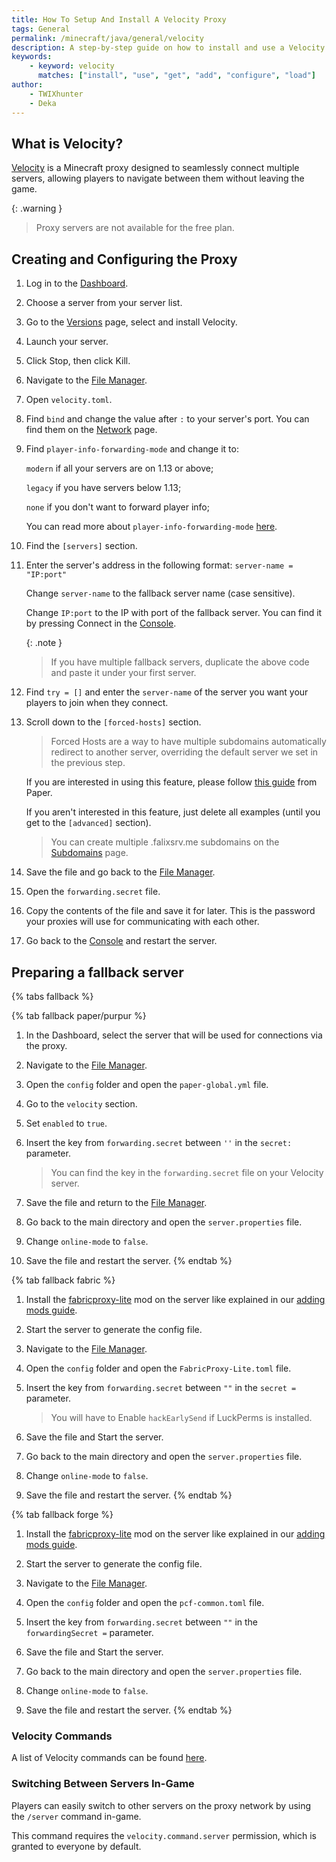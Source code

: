 ```yaml
---
title: How To Setup And Install A Velocity Proxy
tags: General
permalink: /minecraft/java/general/velocity
description: A step-by-step guide on how to install and use a Velocity proxy server.
keywords:
    - keyword: velocity
      matches: ["install", "use", "get", "add", "configure", "load"]
author:
    - TWIXhunter
    - Deka
---
```


## What is Velocity?
[Velocity](https://papermc.io/software/velocity) is a Minecraft proxy designed to seamlessly connect multiple servers, allowing players to navigate between them without leaving the game.  

{: .warning }
> Proxy servers are not available for the free plan.

## Creating and Configuring the Proxy

1. Log in to the [Dashboard](https://client.falixnodes.net/).

2. Choose a server from your server list.

3. Go to the [Versions](https://client.falixnodes.net/server/versions) page, select and install Velocity.

4. Launch your server.

5. Click Stop, then click Kill.

6. Navigate to the [File Manager](https://client.falixnodes.net/server/filemanager).

7. Open `velocity.toml`.

8. Find `bind` and change the value after `:` to your server's port. You can find them on the [Network](https://client.falixnodes.net/server/network) page.

9. Find `player-info-forwarding-mode` and change it to:

    `modern` if all your servers are on 1.13 or above;
	
    `legacy` if you have servers below 1.13;
	
    `none`  if you don't want to forward player info;
	
    You can read more about `player-info-forwarding-mode` [here](https://docs.papermc.io/velocity/player-information-forwarding).

10. Find the `[servers]` section.

11. Enter the server's address in the following format: `server-name = "IP:port"`

    Change `server-name` to the fallback server name (case sensitive).
	
    Change `IP:port` to the IP with port of the fallback server. You can find it by pressing Connect in the [Console](https://client.falixnodes.net/server/console).

    {: .note }
    > If you have multiple fallback servers, duplicate the above code and paste it under your first server.

12. Find `try = []` and enter the `server-name` of the server you want your players to join when they connect.

13. Scroll down to the `[forced-hosts]` section.

    > Forced Hosts are a way to have multiple subdomains automatically redirect to another server, overriding the default server we set in the previous step.

    If you are interested in using this feature, please follow [this guide](https://docs.papermc.io/velocity/configuration#forced-hosts-section) from Paper.

    If you aren't interested in this feature, just delete all examples (until you get to the `[advanced]` section).

    > You can create multiple .falixsrv.me subdomains on the [Subdomains](https://client.falixnodes.net/server/subdomains) page.

14. Save the file and go back to the [File Manager](https://client.falixnodes.net/server/filemanager).

15. Open the `forwarding.secret` file.

16. Copy the contents of the file and save it for later. This is the password your proxies will use for communicating with each other.

17. Go back to the [Console](https://client.falixnodes.net/server/console) and restart the server.

## Preparing a fallback server
{% tabs fallback %}

{% tab fallback paper/purpur %}

1. In the Dashboard, select the server that will be used for connections via the proxy.

2. Navigate to the [File Manager](https://client.falixnodes.net/server/filemanager).

3. Open the `config` folder and open the `paper-global.yml` file.

4. Go to the `velocity` section.

5. Set `enabled` to `true`.

6. Insert the key from `forwarding.secret` between `''` in the `secret:` parameter.

    > You can find the key in the `forwarding.secret` file on your Velocity server.

7. Save the file and return to the [File Manager](https://client.falixnodes.net/server/filemanager).

8. Go back to the main directory and open the `server.properties` file.

9. Change `online-mode` to `false`.

10. Save the file and restart the server.
{% endtab %}

{% tab fallback fabric %}

1. Install the [fabricproxy-lite](https://modrinth.com/mod/fabricproxy-lite) mod on the server like explained in our [adding mods guide](https://kb.falixnodes.net/minecraft/modifications/general/adding-mods).

2. Start the server to generate the config file.

3. Navigate to the [File Manager](https://client.falixnodes.net/server/filemanager).

4. Open the `config` folder and open the `FabricProxy-Lite.toml` file.

5. Insert the key from `forwarding.secret` between `""` in the `secret =` parameter.

    > You will have to Enable `hackEarlySend` if LuckPerms is installed.

6. Save the file and Start the server.

7. Go back to the main directory and open the `server.properties` file.

8. Change `online-mode` to `false`.

9. Save the file and restart the server.
{% endtab %}

{% tab fallback forge %}

1. Install the [fabricproxy-lite](https://modrinth.com/mod/proxy-compatible-forge?version=1.21.4&loader=forge) mod on the server like explained in our [adding mods guide](https://kb.falixnodes.net/minecraft/modifications/general/adding-mods).

2. Start the server to generate the config file.

3. Navigate to the [File Manager](https://client.falixnodes.net/server/filemanager).

4. Open the `config` folder and open the `pcf-common.toml` file.

5. Insert the key from `forwarding.secret` between `""` in the `forwardingSecret =` parameter.

6. Save the file and Start the server.

7. Go back to the main directory and open the `server.properties` file.

8. Change `online-mode` to `false`.

9. Save the file and restart the server.
{% endtab %}

### Velocity Commands

A list of Velocity commands can be found [here](https://docs.papermc.io/velocity/built-in-commands).

### Switching Between Servers In-Game
Players can easily switch to other servers on the proxy network by using the `/server` command in-game.

This command requires the `velocity.command.server` permission, which is granted to everyone by default.
